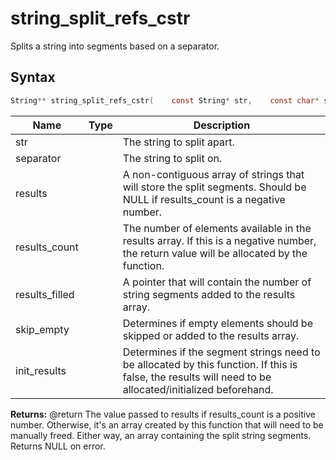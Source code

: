 # string_split_refs_cstr

Splits a string into segments based on a separator.

## Syntax

```c
String** string_split_refs_cstr(    const String* str,    const char* separator,    String** results,    int results_count,    int* results_filled,    bool skip_empty,    bool allocate_results);
```

| Name | Type | Description |
| --- | --- | --- |
| str |  | The string to split apart. |
| separator |  | The string to split on. |
| results |  | A non-contiguous array of strings that will store the split segments. Should be NULL if results_count is a negative number. |
| results_count |  | The number of elements available in the results array. If this is a negative number, the return value will be allocated by the function. |
| results_filled |  | A pointer that will contain the number of string segments added to the results array. |
| skip_empty |  | Determines if empty elements should be skipped or added to the results array. |
| init_results |  | Determines if the segment strings need to be allocated by this function. If this is false, the results will need to be allocated/initialized beforehand. |

**Returns:** @return The value passed to results if results_count is a positive number. Otherwise, it's an array created by this function that will need to be manually freed. Either way, an array containing the split string segments. Returns NULL on error.

